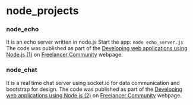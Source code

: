 # node_projects

### node_echo

It is an echo server written in node.js
Start the app: `node echo_server.js`
The code was published as part of the [Developing web applications using Node.js (1)](https://www.freelancer.com/community/articles/developing-web-applications-using-node-js-1) on [Freelancer Community](https://www.freelancer.com/community) webpage.

### node_chat

It is a real time chat server using socket.io for data communication and bootstrap for design.
The code was published as part of the [Developing web applications using Node.js (2)](https://www.freelancer.com/community/articles/developing-web-applications-using-node-js-part-2) on [Freelancer Community](https://www.freelancer.com/community) webpage.

